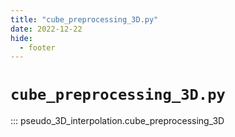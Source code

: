 ```yaml
---
title: "cube_preprocessing_3D.py"
date: 2022-12-22
hide:
  - footer
---
```


# `cube_preprocessing_3D.py`
::: pseudo_3D_interpolation.cube_preprocessing_3D
